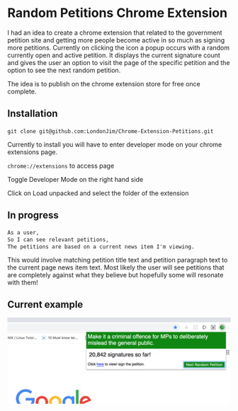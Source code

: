# Random Petitions Chrome Extension

I had an idea to create a chrome extension that related to the government petition site and getting more people become active in so much as signing more petitions. Currently on clicking the icon a popup occurs with a random currently open and active petition. It displays the current signature count and gives the user an option to visit the page of the specific petition and the option to see the next random petition.

The idea is to publish on the chrome extension store for free once complete.

## Installation

`git clone git@github.com:LondonJim/Chrome-Extension-Petitions.git`

Currently to install you will have to enter developer mode on your chrome extensions page.

`chrome://extensions` to access page

Toggle Developer Mode on the right hand side

Click on Load unpacked and select the folder of the extension

## In progress

```
As a user,
So I can see relevant petitions,
The petitions are based on a current news item I'm viewing.
```

This would involve matching petition title text and petition paragraph text to the current page news item text. Most likely the user will see petitions that are completely against what they believe but hopefully some will resonate with them!

## Current example
![Image description](./assets/screen-shot.png)
